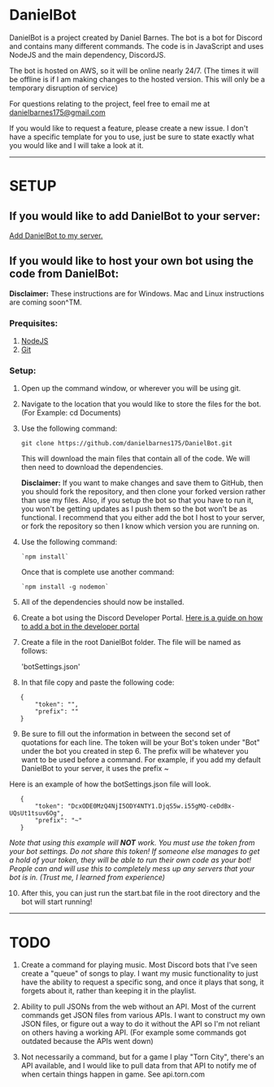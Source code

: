 # DanielBot

DanielBot is a project created by Daniel Barnes. The bot is a bot for Discord and contains many different commands. The code is in JavaScript and uses NodeJS and the main dependency, DiscordJS.

The bot is hosted on AWS, so it will be online nearly 24/7. (The times it will be offline is if I am making changes to the hosted version. This will only be a temporary disruption of service)

For questions relating to the project, feel free to email me at danielbarnes175@gmail.com

If you would like to request a feature, please create a new issue. I don't have a specific template for you to use, just be sure to state exactly what you would like and I will take a look at it.

-------------------------------------------------------------------------------------------------------

# SETUP


## If you would like to add DanielBot to your server:

[Add DanielBot to my server.](https://discordapp.com/oauth2/authorize?client_id=471814348629868565&permissions=8&scope=bot)

## If you would like to host your own bot using the code from DanielBot:
**Disclaimer:** These instructions are for Windows. Mac and Linux instructions are coming soon^TM.

### Prequisites:

1. [NodeJS](https://nodejs.org/en/)
2. [Git](https://git-scm.com/downloads)
	
### Setup:

1. Open up the command window, or wherever you will be using git.
2. Navigate to the location that you would like to store the files for the bot.
	(For Example: cd Documents)
3. Use the following command:

   `git clone https://github.com/danielbarnes175/DanielBot.git`


	This will download the main files that contain all of the code. We will then need to download the dependencies.
	   
   **Disclaimer:** If you want to make changes and save them to GitHub, then you should fork the repository, and then clone your forked version rather than use my files. Also, if you setup the bot so that you have to run it, you won't be getting updates as I push them so the bot won't be as functional. I recommend that you either add the bot I host to your server, or fork the repository so then I know which version you are running on.
4. Use the following command:

       `npm install`

	Once that is complete use another command:

   	   `npm install -g nodemon`

5. All of the dependencies should now be installed.
6. Create a bot using the Discord Developer Portal. [Here is a guide on how to add a bot in the developer portal](https://discordpy.readthedocs.io/en/rewrite/discord.html)
7. Create a file in the root DanielBot folder. The file will be named as follows:

	'botSettings.json'

8. In that file copy and paste the following code:

```
   {
	   "token": "",
	   "prefix": ""
   }
```

9. Be sure to fill out the information in between the second set of quotations for each line.
The token will be your Bot's token under "Bot" under the bot you created in step 6.
The prefix will be whatever you want to be used before a command. For example, if you add my default DanielBot to your server, it uses the prefix ~

Here is an example of how the botSettings.json file will look.

```
   {
	   "token": "DcxODE0MzQ4NjI5ODY4NTY1.DjqS5w.i55gMQ-ceDdBx-UQsUt1tsuv6Og",
	   "prefix": "~"
   }
 ```

   *Note that using this example will **NOT** work. You must use the token from your bot settings. Do not share this token! If someone else manages to get a hold of your token, they will be able to run their own code as your bot! People can and will use this to completely mess up any servers that your bot is in. (Trust me, I learned from experience)*

10. After this, you can just run the start.bat file in the root directory and the bot will start running!

-------------------------------------------------------------------------------------------------------

# TODO

1. Create a command for playing music. Most Discord bots that I've seen create a "queue" of songs to play. I want my music functionality to just have the ability to request a specific song, and once it plays that song, it forgets about it, rather than keeping it in the playlist.

2. Ability to pull JSONs from the web without an API. Most of the current commands get JSON files from various APIs. I want to construct my own JSON files, or figure out a way to do it without the API so I'm not reliant on others having a working API. (For example some commands got outdated because the APIs went down)

3. Not necessarily a command, but for a game I play "Torn City", there's an API available, and I would like to pull data from that API to notify me of when certain things happen in game. See api.torn.com
